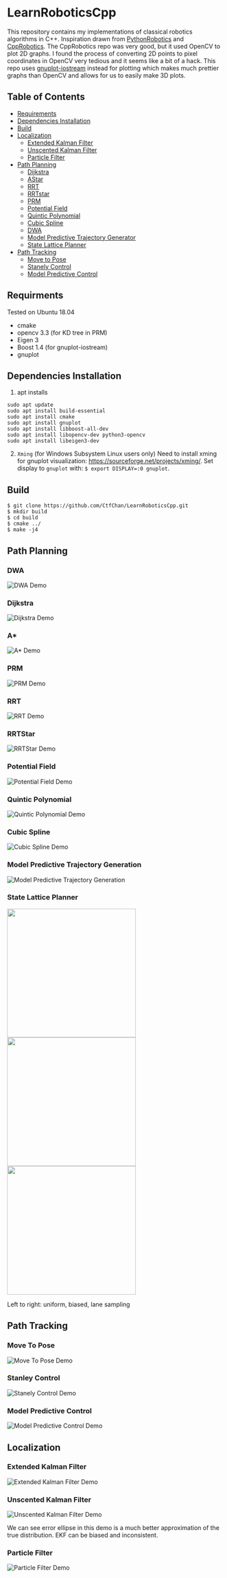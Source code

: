 # LearnRoboticsCpp

This repository contains my implementations of classical robotics algorithms in C++. Inspiration drawn from [PythonRobotics](https://github.com/AtsushiSakai/PythonRobotics) and [CppRobotics](https://github.com/onlytailei/CppRobotic). The CppRobotics repo was very good, but it used OpenCV to plot 2D graphs. I found the process of converting 2D points to pixel coordinates in OpenCV very tedious and it seems like a bit of a hack. This repo uses [gnuplot-iostream](https://github.com/dstahlke/gnuplot-iostream) instead for plotting which makes much prettier graphs than OpenCV and allows for us to easily make 3D plots.


## Table of Contents
* [Requirements](#requirements)
* [Dependencies Installation](#dependency-installation)
* [Build](#build)
* [Localization](#localization)
    * [Extended Kalman Filter](#extended-kalman-filter)
    * [Unscented Kalman Filter](#unscented-kalman-filter)
    * [Particle Filter](#particle-filter)
* [Path Planning](#path-planning)
    * [Dijkstra](#dijkstra)
    * [AStar](#astar)
    * [RRT](#rrt)
    * [RRTstar](#rrtstar)
    * [PRM](#prm)
    * [Potential Field](#potential-field)
    * [Quintic Polynomial](#quintic-polynomial)
    * [Cubic Spline](#cubic-spline)
    * [DWA](#dwa)
    * [Model Predictive Trajectory Generator](#model-predictive-trajectory-generator)
    * [State Lattice Planner](#state-lattice-planner)                 
* [Path Tracking](#path-tracking)
    * [Move to Pose](#move-to-pose)
    * [Stanely Control](#stanley-control)
    * [Model Predictive Control](#model-predictive-control)

## Requirments 
Tested on Ubuntu 18.04
- cmake
- opencv 3.3 (for KD tree in PRM)
- Eigen 3 
- Boost 1.4 (for gnuplot-iostream)
- gnuplot

## Dependencies Installation
1. apt installs
```
sudo apt update
sudo apt install build-essential
sudo apt install cmake
sudo apt install gnuplot
sudo apt install libboost-all-dev
sudo apt install libopencv-dev python3-opencv
sudo apt install libeigen3-dev
```

2. `Xming` (for Windows Subsystem Linux users only)
Need to install xming for gnuplot visualization: https://sourceforge.net/projects/xming/.
Set display to `gnuplot` with: `$ export DISPLAY=:0 gnuplot`.


## Build
```console
$ git clone https://github.com/CtfChan/LearnRoboticsCpp.git
$ mkdir build
$ cd build
$ cmake ../
$ make -j4
```


## Path Planning
### DWA 
![DWA Demo](https://github.com/CtfChan/LearnRoboticsCppGifs/blob/master/animations/dwa.gif)

### Dijkstra 
![Dijkstra Demo](https://github.com/CtfChan/LearnRoboticsCppGifs/blob/master/animations/dijkstra.gif)

### A* 
![A* Demo](https://github.com/CtfChan/LearnRoboticsCppGifs/blob/master/animations/astar.gif)

### PRM 
![PRM Demo](https://github.com/CtfChan/LearnRoboticsCppGifs/blob/master/animations/prm.gif)

### RRT 
![RRT Demo](https://github.com/CtfChan/LearnRoboticsCppGifs/blob/master/animations/rrt.gif)

### RRTStar 
![RRTStar Demo](https://github.com/CtfChan/LearnRoboticsCppGifs/blob/master/animations/rrt_star.gif)

### Potential Field 
![Potential Field Demo](https://github.com/CtfChan/LearnRoboticsCppGifs/blob/master/animations/potential_field.gif)

### Quintic Polynomial
![Quintic Polynomial Demo](https://github.com/CtfChan/LearnRoboticsCppGifs/blob/master/animations/quintic_polynomial.gif)
 
### Cubic Spline
![Cubic Spline Demo](https://github.com/CtfChan/LearnRoboticsCppGifs/blob/master/animations/cubic_spline.gif)
 
### Model Predictive Trajectory Generation
![ Model Predictive Trajectory Generation](https://github.com/CtfChan/LearnRoboticsCppGifs/blob/master/animations/model_predictive_trajectory_generation.gif)
 

### State Lattice Planner
<p float="left">
  <img src="https://github.com/CtfChan/LearnRoboticsCppGifs/blob/master/animations/uniform_sampling.png" width="300" />
  <img src="https://github.com/CtfChan/LearnRoboticsCppGifs/blob/master/animations/biased_sampling.png" width="300" /> 
  <img src="https://github.com/CtfChan/LearnRoboticsCppGifs/blob/master/animations/lane_sampling.png" width="300" />
</p>
Left to right: uniform, biased, lane sampling

## Path Tracking
### Move To Pose
![Move To Pose Demo](https://github.com/CtfChan/LearnRoboticsCppGifs/blob/master/animations/move_to_pose.gif)

### Stanley Control
![Stanely Control Demo](https://github.com/CtfChan/LearnRoboticsCppGifs/blob/master/animations/stanley_control.gif)

### Model Predictive Control
![Model Predictive Control Demo](https://github.com/CtfChan/LearnRoboticsCppGifs/blob/master/animations/mpc.gif)


## Localization
### Extended Kalman Filter
![Extended Kalman Filter Demo](https://github.com/CtfChan/LearnRoboticsCppGifs/blob/master/animations/ekf.gif)


### Unscented Kalman Filter
![Unscented Kalman Filter Demo](https://github.com/CtfChan/LearnRoboticsCppGifs/blob/master/animations/ukf.gif)

We can see error ellipse in this demo is a much better approximation of the true distribution. EKF can be biased and inconsistent. 

### Particle Filter
![Particle Filter Demo](https://github.com/CtfChan/LearnRoboticsCppGifs/blob/master/animations/particle_filter.gif)




